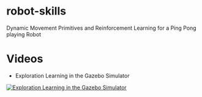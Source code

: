 # robot-skills
Dynamic Movement Primitives and Reinforcement Learning for a Ping Pong playing Robot

# Videos

* Exploration Learning in the Gazebo Simulator

[![Exploration Learning in the Gazebo Simulator](https://raw.githubusercontent.com/carlos-cardoso/robot-skills/master/Figures/sim_screen_play.jpg)](https://www.youtube.com/watch?v=HBNGeYZKJM4 "Exploration Learning in the Gazebo Simulator")
